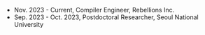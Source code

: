 ---
---
- Nov. 2023 - Current, Compiler Engineer, Rebellions Inc.
- Sep. 2023 - Oct. 2023, Postdoctoral Researcher, Seoul National University
